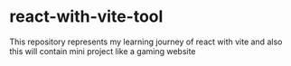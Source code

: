 # react-with-vite-tool
This repository represents my learning journey of react with vite and also this will contain mini project like a gaming website
